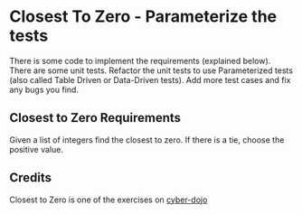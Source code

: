 Closest To Zero - Parameterize the tests
========================================

There is some code to implement the requirements (explained below). There are some unit tests. 
Refactor the unit tests to use Parameterized tests (also called Table Driven or Data-Driven tests).
Add more test cases and fix any bugs you find.

Closest to Zero Requirements
----------------------------

Given a list of integers find the closest to zero.
If there is a tie, choose the positive value.

Credits
-------
Closest to Zero is one of the exercises on [cyber-dojo](https://cyber-dojo.org/)
